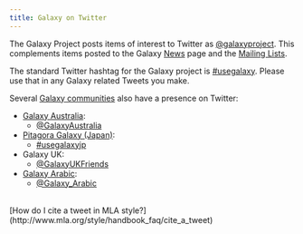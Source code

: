 ```yaml
---
title: Galaxy on Twitter
---
```

The Galaxy Project posts items of interest to Twitter as [@galaxyproject](https://twitter.com/galaxyproject).  This complements items posted to the Galaxy [News](/news/) page and the [Mailing Lists](/src/mailing-lists/index.md).

The standard Twitter hashtag for the Galaxy project is [#usegalaxy](http://twitter.com/search/%23usegalaxy).  Please use that in any Galaxy related Tweets you make.

Several [Galaxy communities](/community/) also have a presence on Twitter:

 * [Galaxy Australia](https://www.embl-abr.org.au/galaxyaustralia/):
    * [@GalaxyAustralia](http://twitter.com/galaxyaustralia)
 * [Pitagora Galaxy (Japan)](http://www.pitagora-galaxy.org/):
    * [#usegalaxyjp](https://twitter.com/hashtag/usegalaxyjp)
 * Galaxy UK:
    * [@GalaxyUKFriends](http://twitter.com/galaxyukfriends)
 * [Galaxy Arabic](https://ar.wikipedia.org/wiki/%D9%85%D8%B4%D8%B1%D9%88%D8%B9_%D8%AC%D8%A7%D9%84%D8%A7%D9%83%D8%B3%D9%8A_%D8%A7%D9%84%D8%B9%D8%B1%D8%A8%D9%8A%D8%A9):
    * [@Galaxy_Arabic](https://twitter.com/Galaxy_Arabic)

<br />
[How do I cite a tweet in MLA style?](http://www.mla.org/style/handbook_faq/cite_a_tweet)
